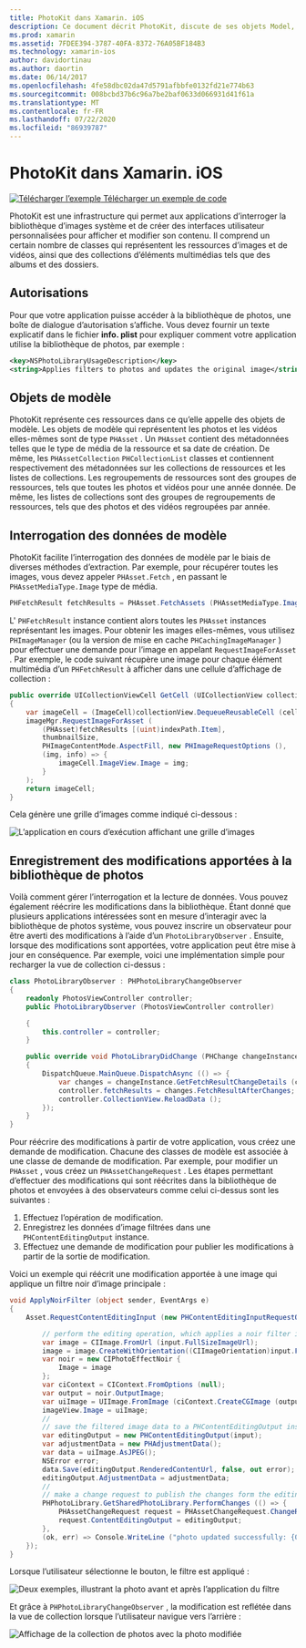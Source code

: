 ```yaml
---
title: PhotoKit dans Xamarin. iOS
description: Ce document décrit PhotoKit, discute de ses objets Model, comment interroger les données du modèle et enregistre les modifications apportées à la bibliothèque de photos.
ms.prod: xamarin
ms.assetid: 7FDEE394-3787-40FA-8372-76A05BF184B3
ms.technology: xamarin-ios
author: davidortinau
ms.author: daortin
ms.date: 06/14/2017
ms.openlocfilehash: 4fe58dbc02da47d5791afbbfe0132fd21e774b63
ms.sourcegitcommit: 008bcbd37b6c96a7be2baf0633d066931d41f61a
ms.translationtype: MT
ms.contentlocale: fr-FR
ms.lasthandoff: 07/22/2020
ms.locfileid: "86939787"
---
```

# <a name="photokit-in-xamarinios"></a>PhotoKit dans Xamarin. iOS

[![Télécharger l’exemple ](~/media/shared/download.png) Télécharger un exemple de code](https://docs.microsoft.com/samples/xamarin/ios-samples/ios11-samplephotoapp/)

PhotoKit est une infrastructure qui permet aux applications d’interroger la bibliothèque d’images système et de créer des interfaces utilisateur personnalisées pour afficher et modifier son contenu. Il comprend un certain nombre de classes qui représentent les ressources d’images et de vidéos, ainsi que des collections d’éléments multimédias tels que des albums et des dossiers.

## <a name="permissions"></a>Autorisations

Pour que votre application puisse accéder à la bibliothèque de photos, une boîte de dialogue d’autorisation s’affiche. Vous devez fournir un texte explicatif dans le fichier **info. plist** pour expliquer comment votre application utilise la bibliothèque de photos, par exemple :

```xml
<key>NSPhotoLibraryUsageDescription</key>
<string>Applies filters to photos and updates the original image</string>
```

## <a name="model-objects"></a>Objets de modèle

PhotoKit représente ces ressources dans ce qu’elle appelle des objets de modèle. Les objets de modèle qui représentent les photos et les vidéos elles-mêmes sont de type `PHAsset` . Un `PHAsset` contient des métadonnées telles que le type de média de la ressource et sa date de création.
De même, les `PHAssetCollection` `PHCollectionList` classes et contiennent respectivement des métadonnées sur les collections de ressources et les listes de collections. Les regroupements de ressources sont des groupes de ressources, tels que toutes les photos et vidéos pour une année donnée. De même, les listes de collections sont des groupes de regroupements de ressources, tels que des photos et des vidéos regroupées par année.

## <a name="querying-model-data"></a>Interrogation des données de modèle

PhotoKit facilite l’interrogation des données de modèle par le biais de diverses méthodes d’extraction. Par exemple, pour récupérer toutes les images, vous devez appeler `PHAsset.Fetch` , en passant le `PHAssetMediaType.Image` type de média.

```csharp
PHFetchResult fetchResults = PHAsset.FetchAssets (PHAssetMediaType.Image, null);
```

L' `PHFetchResult` instance contient alors toutes les `PHAsset` instances représentant les images. Pour obtenir les images elles-mêmes, vous utilisez `PHImageManager` (ou la version de mise en cache `PHCachingImageManager` ) pour effectuer une demande pour l’image en appelant `RequestImageForAsset` . Par exemple, le code suivant récupère une image pour chaque élément multimédia d’un `PHFetchResult` à afficher dans une cellule d’affichage de collection :

```csharp
public override UICollectionViewCell GetCell (UICollectionView collectionView, NSIndexPath indexPath)
{
    var imageCell = (ImageCell)collectionView.DequeueReusableCell (cellId, indexPath);
    imageMgr.RequestImageForAsset (
        (PHAsset)fetchResults [(uint)indexPath.Item],
        thumbnailSize,
        PHImageContentMode.AspectFill, new PHImageRequestOptions (),
        (img, info) => {
            imageCell.ImageView.Image = img;
        }
    );
    return imageCell;
}
```

Cela génère une grille d’images comme indiqué ci-dessous :

![L’application en cours d’exécution affichant une grille d’images](photokit-images/image4.png)

## <a name="saving-changes-to-the-photo-library"></a>Enregistrement des modifications apportées à la bibliothèque de photos

Voilà comment gérer l’interrogation et la lecture de données. Vous pouvez également réécrire les modifications dans la bibliothèque. Étant donné que plusieurs applications intéressées sont en mesure d’interagir avec la bibliothèque de photos système, vous pouvez inscrire un observateur pour être averti des modifications à l’aide d’un `PhotoLibraryObserver` . Ensuite, lorsque des modifications sont apportées, votre application peut être mise à jour en conséquence. Par exemple, voici une implémentation simple pour recharger la vue de collection ci-dessus :

```csharp
class PhotoLibraryObserver : PHPhotoLibraryChangeObserver
{
    readonly PhotosViewController controller;
    public PhotoLibraryObserver (PhotosViewController controller)

    {
        this.controller = controller;
    }

    public override void PhotoLibraryDidChange (PHChange changeInstance)
    {
        DispatchQueue.MainQueue.DispatchAsync (() => {
            var changes = changeInstance.GetFetchResultChangeDetails (controller.fetchResults);
            controller.fetchResults = changes.FetchResultAfterChanges;
            controller.CollectionView.ReloadData ();
        });
    }
}
```

Pour réécrire des modifications à partir de votre application, vous créez une demande de modification. Chacune des classes de modèle est associée à une classe de demande de modification. Par exemple, pour modifier un `PHAsset` , vous créez un `PHAssetChangeRequest` . Les étapes permettant d’effectuer des modifications qui sont réécrites dans la bibliothèque de photos et envoyées à des observateurs comme celui ci-dessus sont les suivantes :

1. Effectuez l’opération de modification.
2. Enregistrez les données d’image filtrées dans une `PHContentEditingOutput` instance.
3. Effectuez une demande de modification pour publier les modifications à partir de la sortie de modification.

Voici un exemple qui réécrit une modification apportée à une image qui applique un filtre noir d’image principale :

```csharp
void ApplyNoirFilter (object sender, EventArgs e)
{
    Asset.RequestContentEditingInput (new PHContentEditingInputRequestOptions (), (input, options) => {

        // perform the editing operation, which applies a noir filter in this case
        var image = CIImage.FromUrl (input.FullSizeImageUrl);
        image = image.CreateWithOrientation((CIImageOrientation)input.FullSizeImageOrientation);
        var noir = new CIPhotoEffectNoir {
            Image = image
        };
        var ciContext = CIContext.FromOptions (null);
        var output = noir.OutputImage;
        var uiImage = UIImage.FromImage (ciContext.CreateCGImage (output, output.Extent));
        imageView.Image = uiImage;
        //
        // save the filtered image data to a PHContentEditingOutput instance
        var editingOutput = new PHContentEditingOutput(input);
        var adjustmentData = new PHAdjustmentData();
        var data = uiImage.AsJPEG();
        NSError error;
        data.Save(editingOutput.RenderedContentUrl, false, out error);
        editingOutput.AdjustmentData = adjustmentData;
        //
        // make a change request to publish the changes form the editing output
        PHPhotoLibrary.GetSharedPhotoLibrary.PerformChanges (() => {
            PHAssetChangeRequest request = PHAssetChangeRequest.ChangeRequest(Asset);
            request.ContentEditingOutput = editingOutput;
        },
        (ok, err) => Console.WriteLine ("photo updated successfully: {0}", ok));
    });
}
```

Lorsque l’utilisateur sélectionne le bouton, le filtre est appliqué :

![Deux exemples, illustrant la photo avant et après l’application du filtre](photokit-images/image5.png)

Et grâce à `PHPhotoLibraryChangeObserver` , la modification est reflétée dans la vue de collection lorsque l’utilisateur navigue vers l’arrière :

![Affichage de la collection de photos avec la photo modifiée](photokit-images/image6.png)

